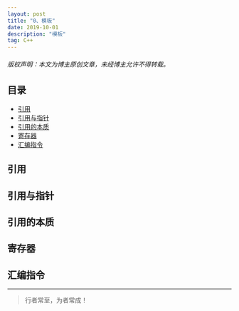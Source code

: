 ```yaml
---
layout: post
title: "0、模板"
date: 2019-10-01
description: "模板"
tag: C++
---
```



<h6>版权声明：本文为博主原创文章，未经博主允许不得转载。</h6>








## 目录

* [引用](#content1)
* [引用与指针](#content2)
* [引用的本质](#content3)
* [寄存器](#content4)
* [汇编指令](#content5)






<!-- ************************************************ -->
## <a id="content1"></a>引用

<!-- ************************************************ -->
## <a id="content2"></a>引用与指针

<!-- ************************************************ -->
## <a id="content3"></a>引用的本质


<!-- ************************************************ -->
## <a id="content4"></a>寄存器

<!-- ************************************************ -->
## <a id="content5"></a>汇编指令





----------
>  行者常至，为者常成！


